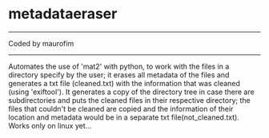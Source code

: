 # metadataeraser

***********************
Coded by maurofim
***********************

Automates the use of 'mat2' with python, to work with the files in a directory specify by the user;
it erases all metadata of the files and generates a txt file (cleaned.txt) with the information that
was cleaned (using 'exiftool'). It generates a copy of the directory tree in case there are subdirectories
and puts the cleaned files in their respective directory; the files that couldn't be cleaned are copied
and the information of their location and metadata would be in a separate txt file(not_cleaned.txt).
Works only on linux yet...
